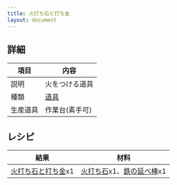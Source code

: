 ```yaml
---
title: 火打ち石と打ち金
layout: document
---
```

## 詳細

|項目|内容|
|---|---|
|説明|火をつける道具|
|種類|[道具](道具)|
|生産道具|作業台(素手可)|

## レシピ

|結果|材料|
|---|---|
|[火打ち石と打ち金](火打ち石と打ち金)x1|[火打ち石](火打ち石)x1、[鉄の延べ棒](鉄の延べ棒)x1|

